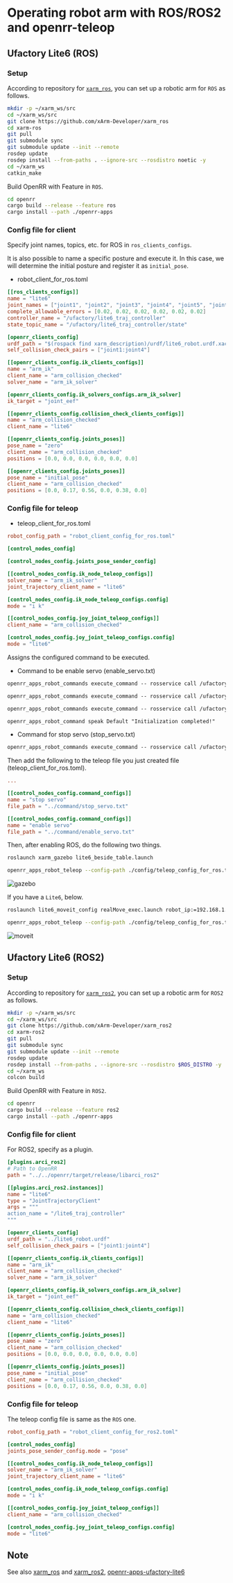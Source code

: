 # Operating robot arm with ROS/ROS2 and openrr-teleop

## Ufactory Lite6 (ROS)

### Setup

According to repository for [`xarm_ros`](https://github.com/xArm-Developer/xarm_ros), you can set up a robotic arm for `ROS` as follows.

```bash
mkdir -p ~/xarm_ws/src
cd ~/xarm_ws/src
git clone https://github.com/xArm-Developer/xarm_ros
cd xarm-ros
git pull
git submodule sync
git submodule update --init --remote
rosdep update
rosdep install --from-paths . --ignore-src --rosdistro noetic -y
cd ~/xarm_ws
catkin_make
```

Build OpenRR with Feature in `ROS`.

```bash
cd openrr
cargo build --release --feature ros
cargo install --path ./openrr-apps
```

### Config file for client

Specify joint names, topics, etc. for ROS in `ros_clients_configs`.

It is also possible to name a specific posture and execute it. In this case, we will determine the initial posture and register it as `initial_pose`.

- robot_client_for_ros.toml

```toml
[[ros_clients_configs]]
name = "lite6"
joint_names = ["joint1", "joint2", "joint3", "joint4", "joint5", "joint6"]
complete_allowable_errors = [0.02, 0.02, 0.02, 0.02, 0.02, 0.02]
controller_name = "/ufactory/lite6_traj_controller"
state_topic_name = "/ufactory/lite6_traj_controller/state"

[openrr_clients_config]
urdf_path = "$(rospack find xarm_description)/urdf/lite6_robot.urdf.xacro"
self_collision_check_pairs = ["joint1:joint4"]

[[openrr_clients_config.ik_clients_configs]]
name = "arm_ik"
client_name = "arm_collision_checked"
solver_name = "arm_ik_solver"

[openrr_clients_config.ik_solvers_configs.arm_ik_solver]
ik_target = "joint_eef"

[[openrr_clients_config.collision_check_clients_configs]]
name = "arm_collision_checked"
client_name = "lite6"

[[openrr_clients_config.joints_poses]]
pose_name = "zero"
client_name = "arm_collision_checked"
positions = [0.0, 0.0, 0.0, 0.0, 0.0, 0.0]

[[openrr_clients_config.joints_poses]]
pose_name = "initial_pose"
client_name = "arm_collision_checked"
positions = [0.0, 0.17, 0.56, 0.0, 0.38, 0.0]
```

### Config file for teleop

- teleop_client_for_ros.toml

```toml
robot_config_path = "robot_client_config_for_ros.toml"

[control_nodes_config]

[control_nodes_config.joints_pose_sender_config]

[[control_nodes_config.ik_node_teleop_configs]]
solver_name = "arm_ik_solver"
joint_trajectory_client_name = "lite6"

[control_nodes_config.ik_node_teleop_configs.config]
mode = "i k"

[[control_nodes_config.joy_joint_teleop_configs]]
client_name = "arm_collision_checked"

[control_nodes_config.joy_joint_teleop_configs.config]
mode = "lite6"
```

Assigns the configured command to be executed.

- Command to be enable servo (enable_servo.txt)

```txt
openrr_apps_robot_commands execute_command -- rosservice call /ufactory/motion_ctrl 8 1

openrr_apps_robot_commands execute_command -- rosservice call /ufactory/set_mode 1

openrr_apps_robot_commands execute_command -- rosservice call /ufactory/set_state 0

openrr_apps_robot_command speak Default "Initialization completed!"
```

- Command for stop servo (stop_servo.txt)

```txt
openrr_apps_robot_commands execute_command -- rosservice call /ufactory/motion_ctrl 8 0
```

Then add the following to the teleop file you just created file (teleop_client_for_ros.toml).

```toml
...

[[control_nodes_config.command_configs]]
name = "stop servo"
file_path = "../command/stop_servo.txt"

[[control_nodes_config.command_configs]]
name = "enable servo"
file_path = "../command/enable_servo.txt"
```

Then, after enabling ROS, do the following two things.

```bash
roslaunch xarm_gazebo lite6_beside_table.launch
```

```bash
openrr_apps_robot_teleop --config-path ./config/teleop_config_for_ros.toml
```

![gazebo](../apps/images/lite6_gazebo.png)

If you have a `Lite6`, below.

```bash
roslaunch lite6_moveit_config realMove_exec.launch robot_ip:=192.168.1.xxx
```

```bash
openrr_apps_robot_teleop --config-path ./config/teleop_config_for_ros.toml
```

![moveit](../apps/images/lite6_moveit.png)

## Ufactory Lite6 (ROS2)



### Setup

According to repository for [`xarm_ros2`](https://github.com/xArm-Developer/xarm_ros2), you can set up a robotic arm for `ROS2` as follows.

```bash
mkdir -p ~/xarm_ws/src
cd ~/xarm_ws/src
git clone https://github.com/xArm-Developer/xarm_ros2
cd xarm-ros2
git pull
git submodule sync
git submodule update --init --remote
rosdep update
rosdep install --from-paths . --ignore-src --rosdistro $ROS_DISTRO -y
cd ~/xarm_ws
colcon build
```

Build OpenRR with Feature in `ROS2`.

```bash
cd openrr
cargo build --release --feature ros2
cargo install --path ./openrr-apps
```

### Config file for client

For ROS2, specify as a plugin.

```toml
[plugins.arci_ros2]
# Path to OpenRR
path = "../../openrr/target/release/libarci_ros2"

[[plugins.arci_ros2.instances]]
name = "lite6"
type = "JointTrajectoryClient"
args = """
action_name = "/lite6_traj_controller"
"""

[openrr_clients_config]
urdf_path = "../lite6_robot.urdf"
self_collision_check_pairs = ["joint1:joint4"]

[[openrr_clients_config.ik_clients_configs]]
name = "arm_ik"
client_name = "arm_collision_checked"
solver_name = "arm_ik_solver"

[openrr_clients_config.ik_solvers_configs.arm_ik_solver]
ik_target = "joint_eef"

[[openrr_clients_config.collision_check_clients_configs]]
name = "arm_collision_checked"
client_name = "lite6"

[[openrr_clients_config.joints_poses]]
pose_name = "zero"
client_name = "arm_collision_checked"
positions = [0.0, 0.0, 0.0, 0.0, 0.0, 0.0]

[[openrr_clients_config.joints_poses]]
pose_name = "initial_pose"
client_name = "arm_collision_checked"
positions = [0.0, 0.17, 0.56, 0.0, 0.38, 0.0]
```

### Config file for teleop

The teleop config file is same as the `ROS` one.

```toml
robot_config_path = "robot_client_config_for_ros2.toml"

[control_nodes_config]
joints_pose_sender_config.mode = "pose"

[[control_nodes_config.ik_node_teleop_configs]]
solver_name = "arm_ik_solver"
joint_trajectory_client_name = "lite6"

[control_nodes_config.ik_node_teleop_configs.config]
mode = "i k"

[[control_nodes_config.joy_joint_teleop_configs]]
client_name = "arm_collision_checked"

[control_nodes_config.joy_joint_teleop_configs.config]
mode = "lite6"
```

## Note

See also [xarm_ros](https://github.com/xArm-Developer/xarm_ros) and [xarm_ros2](https://github.com/xArm-Developer/xarm_ros2), [openrr-apps-ufactory-lite6](https://github.com/openrr/openrr-apps-ufactory-lite6)
